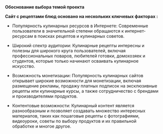 ﻿**Обоснование выбора темой проекта** 

**Сайт с рецептами блюд основано на нескольких ключевых факторах :**

- Популярность кулинарных ресурсов в Интернете: Современные пользователи в значительной степени обращаются к интернет-ресурсам в поисках рецептов и кулинарных советов.

- Широкий спектр аудитории: Кулинарные рецепты интересны и полезны для широкого круга пользователей, включая профессиональных поваров, любителей готовки, домохозяек и студентов, которые только начинают осваивать кулинарное искусство.

- Возможность монетизации: Популярность кулинарных сайтов открывает широкие возможности для монетизации, включая размещение рекламы, продажу платных подписок на эксклюзивные рецепты или кулинарные курсы, а также сотрудничество с брендами и производителями продуктов.

- Контентовые возможности: Кулинарный контент является разнообразным и позволяет создавать множество интересных материалов, таких как пошаговые рецепты с фотографиями, видеоуроки, советы по выбору продуктов и их правильной обработке и многое другое.
